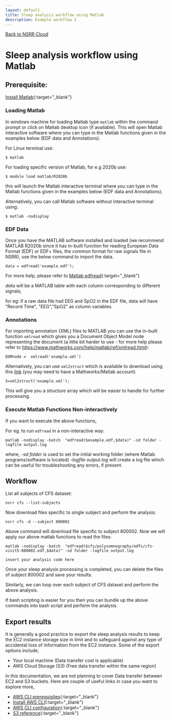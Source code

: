 ```yaml
---
layout: default
title: Sleep analysis workflow using Matlab
description: Example workflow 1
---
```


[Back to NSRR Cloud](./index.md)

# Sleep analysis workflow using Matlab


## Prerequisite:
 
[Install Matlab](https://www.mathworks.com/help/install/install-products.html){:target="_blank"}


### Loading Matlab

In windows machine for loading Matlab type `matlab` within the command prompt or click on Matlab desktop icon (if available). This will open Matlab interactive software where you can type in the Matlab functions given in the examples below (EDF data and Annotations).


For Linux terminal use:

```
$ matlab
```

For loading specific version of Matlab, for e.g 2020b use: 

```
$ module load matlab/R2020b
```
this will launch the Matlab interactive terminal where you can type in the Matlab functions given in the examples below (EDF data and Annotations).
 
Alternatively, you can call Matlab software without interactive terminal using:
```
$ matlab -nodisplay
```

### EDF Data

Once you have the MATLAB software installed and loaded (we recommend MATLAB R2020b since it has in-built function for reading European Data Format (EDF) or EDF+ files, the common format for raw signals file in NSRR), use the below command to import the data.
```	
data = edfread('example.edf');
```

For more help, please refer to [Matlab edfread](https://www.mathworks.com/help/signal/ref/edfread.html){:target="_blank"}
 
*data* will be a MATLAB table with each column corresponding to different signals;

 for eg: if a raw data file had EEG and SpO2 in the EDF file, data will have "Record Time", "EEG","SpO2" as column variables.
 

### Annotations

 For importing annotation (XML) files to MATLAB you can use the in-built function `xmlread` which gives you a Document Object Model node representing the document (a little bit harder to use - for more help please refer to https://www.mathworks.com/help/matlab/ref/xmlread.html):
	
	DOMnode =  xmlread('example.xml')
	
 Alternatively, you can use `xml2struct` which is available to download using this [link](https://www.mathworks.com/matlabcentral/fileexchange/28518-xml2struct) (you may need to have a Mathworks/Matlab account)

```
S=xml2struct('example.xml');
```
 This will give you a structure array which will be easier to handle for further processing.

###  Execute Matlab Functions Non-interactively

 If you want to execute the above functions, 
 
 For eg. to run `edfread` in a non-interactive way:
```
matlab -nodisplay -batch  "edfread($example.edf,$data)" -sd folder -logfile output.log
```

where,
 *-sd folder* is used to set the initial working folder (where Matlab programs/software is located)
 *-logfile output.log* will create a log file which can be useful for troubleshooting any errors, if present.


## Workflow

List all subjects of CFS dataset:

```
nsrr cfs --list-subjects
```

Now download files specific to single subject and perform the analysis:

```
nsrr cfs -d --subject 800002
```

Above command will download file specific to subject 800002. Now we will apply our above matlab functions to read the files:

```
matlab -nodisplay -batch  "edfread($cfs/polysomnography/edfs/cfs-visit5-800002.edf,$data)" -sd folder -logfile output.log
```

`insert your analysis code here`

Once your sleep analysis processing is completed, you can delete the files of subject 800002 and save your results.

Similarly, we can loop over each subject of CFS dataset and perform the above analysis.

If bash scripting is easier for you then you can bundle up the above commands into bash script and perform the analysis. 



## Export results

It is generally a good practice to export the sleep analysis results to keep the EC2 instance storage size in limit and to safeguard against any type of accidental loss of information from the EC2 instance. Some of the export options include,

- Your local machine (Data transfer cost is applicable)
- AWS Cloud Storage (S3) (Free data transfer within the same region)

In this documentation, we are not planning to cover Data transfer between EC2 and S3 buckets. Here are couple of useful links in case you want to explore more,

- [AWS CLI prerequisites](https://docs.aws.amazon.com/cli/latest/userguide/getting-started-prereqs.html){:target="_blank"}
- [Install AWS CLI](https://docs.aws.amazon.com/cli/latest/userguide/getting-started-install.html){:target="_blank"}
- [AWS CLI configuration](https://docs.aws.amazon.com/cli/latest/userguide/cli-configure-quickstart.html){:target="_blank"}
- [S3 reference](https://docs.aws.amazon.com/cli/latest/reference/s3/){:target="_blank"}
